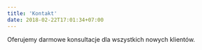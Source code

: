 ```yaml
---
title: 'Kontakt'
date: 2018-02-22T17:01:34+07:00
---
```


Oferujemy darmowe konsultacje dla wszystkich nowych klientów.

